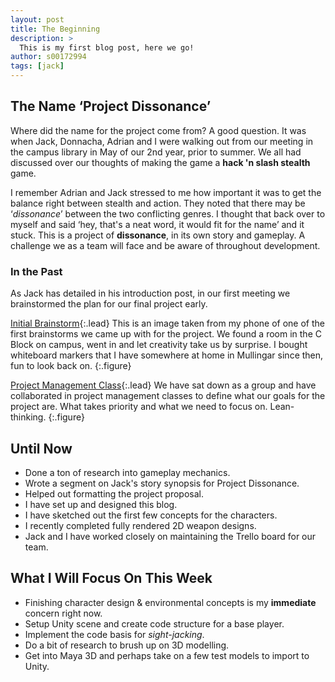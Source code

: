 ```yaml
---
layout: post
title: The Beginning
description: >
  This is my first blog post, here we go!
author: s00172994
tags: [jack]
---
```


## The Name ‘Project Dissonance’
Where did the name for the project come from? A good question. It was when Jack, Donnacha, Adrian and I were walking out from our meeting in the campus library in May of our 2nd year, prior to summer. We all had discussed over our thoughts of making the game a **hack 'n slash stealth** game. 

I remember Adrian and Jack stressed to me how important it was to get the balance right between stealth and action. They noted that there may be ‘_dissonance_’ between the two conflicting genres. I thought that back over to myself and said ‘hey, that's a neat word, it would fit for the name’ and it stuck. This is a project of **dissonance**, in its own story and gameplay. A challenge we as a team will face and be aware of throughout development.

### In the Past
As Jack has detailed in his introduction post, in our first meeting we brainstormed the plan for our final project early.

[Initial Brainstorm](assets/img/user/david/posts/first-brainstorm.jpg){:.lead}
This is an image taken from my phone of one of the first brainstorms we came up with for the project. We found a room in the C Block on campus, went in and let creativity take us by surprise. I bought whiteboard markers that I have somewhere at home in Mullingar since then, fun to look back on.
{:.figure}

[Project Management Class](assets/img/user/david/posts/proj-management-class.jpg){:.lead}
We have sat down as a group and have collaborated in project management classes to define what our goals for the project are. What takes priority and what we need to focus on. Lean-thinking.
{:.figure}

## Until Now

- Done a ton of research into gameplay mechanics.
- Wrote a segment on Jack's story synopsis for Project Dissonance.
- Helped out formatting the project proposal.
- I have set up and designed this blog.
- I have sketched out the first few concepts for the characters.
- I recently completed fully rendered 2D weapon designs.
- Jack and I have worked closely on maintaining the Trello board for our team.

## What I Will Focus On This Week

- Finishing character design & environmental concepts is my **immediate** concern right now.
- Setup Unity scene and create code structure for a base player.
- Implement the code basis for _sight-jacking_.
- Do a bit of research to brush up on 3D modelling.
- Get into Maya 3D and perhaps take on a few test models to import to Unity.
